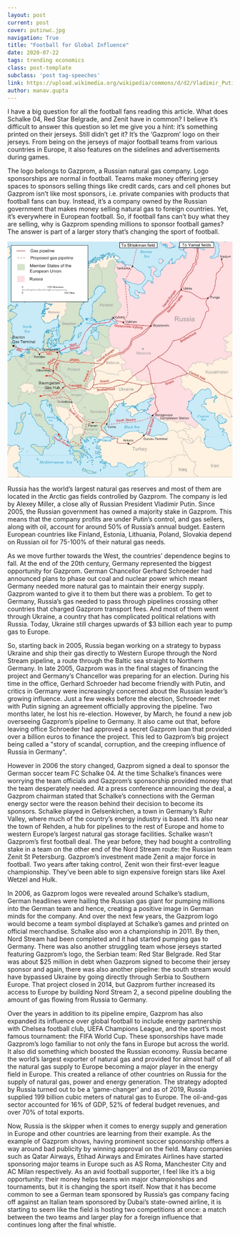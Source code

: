 ```yaml
---
layout: post
current: post
cover: putinwc.jpg
navigation: True
title: "Football for Global Influence"
date: 2020-07-22
tags: trending economics
class: post-template
subclass: 'post tag-speeches'
link: https://upload.wikimedia.org/wikipedia/commons/d/d2/Vladimir_Putin_FIFA_World_Cup_Trophy_Tour_kick-off_ceremony.jpg
author: manav.gupta
---
```

I have a big question for all the football fans reading this article. What does Schalke 04, Red Star Belgrade, and Zenit have in common? I believe it’s difficult to answer this question so let me give you a hint: it’s something printed on their jerseys. Still didn’t get it? It’s the ‘Gazprom’ logo on their jerseys. From being on the jerseys of major football teams from various countries in Europe, it also features on the sidelines and advertisements during games.

The logo belongs to Gazprom, a Russian natural gas company. Logo sponsorships are normal in football. Teams make money offering jersey spaces to sponsors selling things like credit cards, cars and cell phones but Gazprom isn’t like most sponsors, i.e. private companies with products that football fans can buy. Instead, it’s a company owned by the Russian government that makes money selling natural gas to foreign countries. Yet, it’s everywhere in European football. So, if football fans can’t buy what they are selling, why is Gazprom spending millions to sponsor football games? The answer is part of a larger story that’s changing the sport of football.

[![](/assets/images/russiangaspipes.jpg)](https://upload.wikimedia.org/wikipedia/commons/d/d7/Major_russian_gas_pipelines_to_europe.png)

Russia has the world’s largest natural gas reserves and most of them are located in the Arctic gas fields controlled by Gazprom. The company is led by Alexey Miller, a close ally of Russian President Vladimir Putin. Since 2005, the Russian government has owned a majority stake in Gazprom. This means that the company profits are under Putin’s control, and gas sellers, along with oil, account for around 50% of Russia’s annual budget. Eastern European countries like Finland, Estonia, Lithuania, Poland, Slovakia depend on Russian oil for 75-100% of their natural gas needs.

As we move further towards the West, the countries’ dependence begins to fall. At the end of the 20th century, Germany represented the biggest opportunity for Gazprom. German Chancellor Gerhard Schroeder had announced plans to phase out coal and nuclear power which meant Germany needed more natural gas to maintain their energy supply. Gazprom wanted to give it to them but there was a problem. To get to Germany, Russia’s gas needed to pass through pipelines crossing other countries that charged Gazprom transport fees. And most of them went through Ukraine, a country that has complicated political relations with Russia. Today, Ukraine still charges upwards of $3 billion each year to pump gas to Europe.

So, starting back in 2005, Russia began working on a strategy to bypass Ukraine and ship their gas directly to Western Europe through the Nord Stream pipeline, a route through the Baltic sea straight to Northern Germany. In late 2005, Gazprom was in the final stages of financing the project and Germany’s Chancellor was preparing for an election. During his time in the office, Gerhard Schroeder had become friendly with Putin, and critics in Germany were increasingly concerned about the Russian leader’s growing influence. Just a few weeks before the election, Schroeder met with Putin signing an agreement officially approving the pipeline. Two months later, he lost his re-election. However, by March, he found a new job overseeing Gazprom’s pipeline to Germany. It also came out that, before leaving office Schroeder had approved a secret Gazprom loan that provided over a billion euros to finance the project. This led to Gazprom’s big project being called a "story of scandal, corruption, and the creeping influence of Russia in Germany".

  

However in 2006 the story changed, Gazprom signed a deal to sponsor the German soccer team FC Schalke 04. At the time Schalke’s finances were worrying the team officials and Gazprom’s sponsorship provided money that the team desperately needed. At a press conference announcing the deal, a Gazprom chairman stated that Schalke’s connections with the German energy sector were the reason behind their decision to become its sponsors. Schalke played in Gelsenkirchen, a town in Germany’s Ruhr Valley, where much of the country’s energy industry is based. It’s also near the town of Rehden, a hub for pipelines to the rest of Europe and home to western Europe’s largest natural gas storage facilities. Schalke wasn’t Gazprom’s first football deal. The year before, they had bought a controlling stake in a team on the other end of the Nord Stream route: the Russian team Zenit St Petersburg. Gazprom’s investment made Zenit a major force in football. Two years after taking control, Zenit won their first-ever league championship. They’ve been able to sign expensive foreign stars like Axel Wetzel and Hulk.

  

In 2006, as Gazprom logos were revealed around Schalke’s stadium, German headlines were hailing the Russian gas giant for pumping millions into the German team and hence, creating a positive image in German minds for the company. And over the next few years, the Gazprom logo would become a team symbol displayed at Schalke’s games and printed on official merchandise. Schalke also won a championship in 2011. By then, Nord Stream had been completed and it had started pumping gas to Germany. There was also another struggling team whose jerseys started featuring Gazprom’s logo, the Serbian team: Red Star Belgrade. Red Star was about $25 million in debt when Gazprom signed to become their jersey sponsor and again, there was also another pipeline: the south stream would have bypassed Ukraine by going directly through Serbia to Southern Europe. That project closed in 2014, but Gazprom further increased its access to Europe by building Nord Stream 2, a second pipeline doubling the amount of gas flowing from Russia to Germany.

  

Over the years in addition to its pipeline empire, Gazprom has also expanded its influence over global football to include energy partnership with Chelsea football club, UEFA Champions League, and the sport’s most famous tournament: the FIFA World Cup. These sponsorships have made Gazprom’s logo familiar to not only the fans in Europe but across the world. It also did something which boosted the Russian economy. Russia became the world’s largest exporter of natural gas and provided for almost half of all the natural gas supply to Europe becoming a major player in the energy field in Europe. This created a reliance of other countries on Russia for the supply of natural gas, power and energy generation. The strategy adopted by Russia turned out to be a ‘game-changer’ and as of 2019, Russia supplied 199 billion cubic meters of natural gas to Europe. The oil-and-gas sector accounted for 16% of GDP, 52% of federal budget revenues, and over 70% of total exports.

Now, Russia is the skipper when it comes to energy supply and generation in Europe and other countries are learning from their example. As the example of Gazprom shows, having prominent soccer sponsorship offers a way around bad publicity by winning approval on the field. Many companies such as Qatar Airways, Etihad Airways and Emirates Airlines have started sponsoring major teams in Europe such as AS Roma, Manchester City and AC Milan respectively. As an avid football supporter, I feel like it’s a big opportunity: their money helps teams win major championships and tournaments, but it is changing the sport itself. Now that it has become common to see a German team sponsored by Russia’s gas company facing off against an Italian team sponsored by Dubai’s state-owned airline, it is starting to seem like the field is hosting two competitions at once: a match between the two teams and larger play for a foreign influence that continues long after the final whistle.

